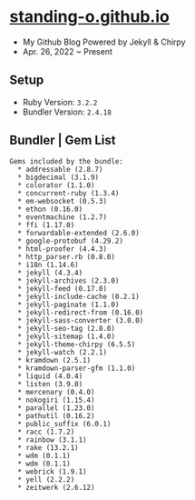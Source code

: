 # [standing-o.github.io](https://standing-o.github.io/)
- My Github Blog Powered by Jekyll & Chirpy
- Apr. 26, 2022 ~ Present



## Setup
- Ruby Version: `3.2.2`
- Bundler Version: `2.4.18`

## Bundler | Gem List
```
Gems included by the bundle:
  * addressable (2.8.7)
  * bigdecimal (3.1.9)
  * colorator (1.1.0)
  * concurrent-ruby (1.3.4)
  * em-websocket (0.5.3)
  * ethon (0.16.0)
  * eventmachine (1.2.7)
  * ffi (1.17.0)
  * forwardable-extended (2.6.0)
  * google-protobuf (4.29.2)
  * html-proofer (4.4.3)
  * http_parser.rb (0.8.0)
  * i18n (1.14.6)
  * jekyll (4.3.4)
  * jekyll-archives (2.3.0)
  * jekyll-feed (0.17.0)
  * jekyll-include-cache (0.2.1)
  * jekyll-paginate (1.1.0)
  * jekyll-redirect-from (0.16.0)
  * jekyll-sass-converter (3.0.0)
  * jekyll-seo-tag (2.8.0)
  * jekyll-sitemap (1.4.0)
  * jekyll-theme-chirpy (6.5.5)
  * jekyll-watch (2.2.1)
  * kramdown (2.5.1)
  * kramdown-parser-gfm (1.1.0)
  * liquid (4.0.4)
  * listen (3.9.0)
  * mercenary (0.4.0)
  * nokogiri (1.15.4)
  * parallel (1.23.0)
  * pathutil (0.16.2)
  * public_suffix (6.0.1)
  * racc (1.7.2)
  * rainbow (3.1.1)
  * rake (13.2.1)
  * wdm (0.1.1)
  * wdm (0.1.1)
  * webrick (1.9.1)
  * yell (2.2.2)
  * zeitwerk (2.6.12)

```
